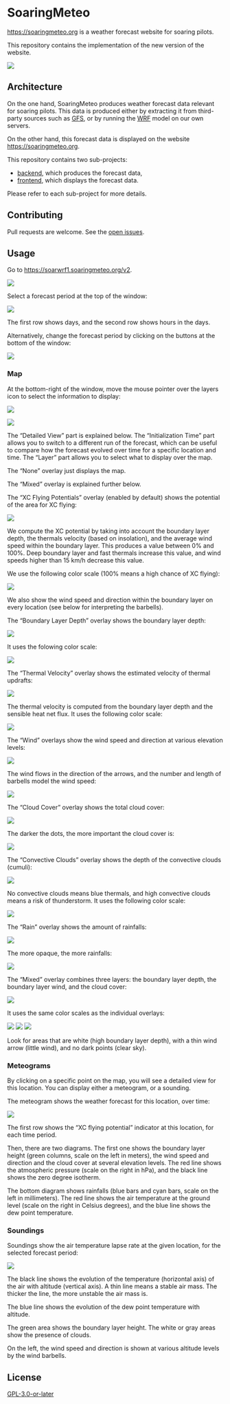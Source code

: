 # SoaringMeteo

https://soaringmeteo.org is a weather forecast website for soaring
pilots.

This repository contains the implementation of the new version of
the website.

![](images/soaringmeteo.png)

## Architecture

On the one hand, SoaringMeteo produces weather forecast data
relevant for soaring pilots. This data is produced either by
extracting it from third-party sources such as [GFS], or by running
the [WRF] model on our own servers.

On the other hand, this forecast data is displayed on the website
https://soaringmeteo.org.

This repository contains two sub-projects:

- [backend](backend/), which produces the forecast data,
- [frontend](frontend/), which displays the forecast data.

Please refer to each sub-project for more details.

## Contributing

Pull requests are welcome. See the [open issues].

## Usage

Go to https://soarwrf1.soaringmeteo.org/v2.

![](images/overview.png)

Select a forecast period at the top of the window:

![](images/controls-period.png)

The first row shows days, and the second row shows hours in the days.

Alternatively, change the forecast period by clicking on the buttons at the bottom of the window:

![](images/controls-period2.png)

### Map

At the bottom-right of the window, move the mouse pointer over the layers icon to select the information to display:

![](images/controls-layers.png)

![](images/controls-layers-meteogram.png)

The “Detailed View” part is explained below. The “Initialization Time” part allows you to switch to a different run of the forecast, which can be useful to compare how the forecast evolved over time for a specific location and time. The “Layer” part allows you to select what to display over the map.

The “None” overlay just displays the map.

The “Mixed” overlay is explained further below.

The “XC Flying Potentials” overlay (enabled by default) shows the potential of the area for XC flying:

![](images/controls-layers-thq.png)

We compute the XC potential by taking into account the boundary layer depth, the thermals velocity (based on insolation), and the average wind speed within the boundary layer. This produces a value between 0% and 100%. Deep boundary layer and fast thermals increase this value, and wind speeds higher than 15 km/h decrease this value.

We use the following color scale (100% means a high chance of XC flying):

![](images/key-thq.png)

We also show the wind speed and direction within the boundary layer on every location (see below for interpreting the barbells).

The “Boundary Layer Depth” overlay shows the boundary layer depth:

![](images/controls-layers-bld.png)

It uses the folowing color scale:

![](images/key-bld.png)

The “Thermal Velocity” overlay shows the estimated velocity of thermal updrafts:

![](images/controls-layers-thermal-velocity.png)

The thermal velocity is computed from the boundary layer depth and the sensible heat net flux.
It uses the following color scale:

![](images/key-thermal-velocity.png)

The “Wind” overlays show the wind speed and direction at various elevation levels:

![](images/controls-layers-wind.png)

The wind flows in the direction of the arrows, and the number and length of barbells model the wind speed:

![](images/key-wind.png)

The “Cloud Cover” overlay shows the total cloud cover:

![](images/controls-layers-cc.png)

The darker the dots, the more important the cloud cover is:

![](images/key-cc.png)

The “Convective Clouds” overlay shows the depth of the convective clouds (cumuli):

![](images/controls-layers-cumuli.png)

No convective clouds means blue thermals, and high convective clouds means a risk of thunderstorm.
It uses the following color scale:

![](images/key-cumuli.png)

The “Rain” overlay shows the amount of rainfalls:

![](images/controls-layers-rain.png)

The more opaque, the more rainfalls:

![](images/key-rain.png)

The “Mixed” overlay combines three layers: the boundary layer depth, the boundary layer wind, and the cloud cover:

![](images/controls-layers-mixed.png)

It uses the same color scales as the individual overlays:

![](images/key-bld.png) ![](images/key-wind.png) ![](images/key-cc.png)

Look for areas that are white (high boundary layer depth), with a thin wind arrow (little wind), and no dark points (clear sky).

### Meteograms

By clicking on a specific point on the map, you will see a detailed view for this location. You can display either a meteogram, or a sounding.

The meteogram shows the weather forecast for this location, over time:

![](images/meteogram.png)

The first row shows the “XC flying potential” indicator at this location, for each time period.

Then, there are two diagrams. The first one shows the boundary layer height (green columns, scale on the left in meters), the wind speed and direction and the cloud cover at several elevation levels. The red line shows the atmospheric pressure (scale on the right in hPa), and the black line shows the zero degree isotherm.

The bottom diagram shows rainfalls (blue bars and cyan bars, scale on the left in millimeters). The red line shows the air temperature at the ground level (scale on the right in Celsius degrees), and the blue line shows the dew point temperature.

### Soundings

Soundings show the air temperature lapse rate at the given location, for the selected forecast period:

![](images/sounding.png)

The black line shows the evolution of the temperature (horizontal axis) of the air with altitude (vertical axis). A thin line means a stable air mass. The thicker the line, the more unstable the air mass is.

The blue line shows the evolution of the dew point temperature with altitude.

The green area shows the boundary layer height. The white or gray areas show the presence of clouds.

On the left, the wind speed and direction is shown at various altitude levels by the wind barbells.

## License

[GPL-3.0-or-later]

[GFS]: https://www.ncdc.noaa.gov/data-access/model-data/model-datasets/global-forcast-system-gfs
[WRF]: https://www2.mmm.ucar.edu/wrf/users/
[open issues]: https://github.com/soaringmeteo/soaringmeteo/issues
[GPL-3.0-or-later]: https://choosealicense.com/licenses/gpl-3.0/
